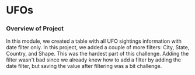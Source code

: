 # UFOs
### Overview of Project
In this module, we created a table with all UFO sightings information with date filter only. In this project, we added a couple of more filters: City, State, Country, and Shape. This was the hardest part of this challenge. Adding the filter wasn't bad since we already knew how to add a filter by adding the date filter, but saving the value after filtering was a bit challenge. 

